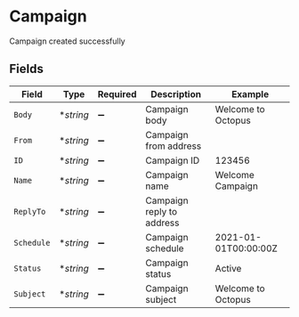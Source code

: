 # Campaign

Campaign created successfully


## Fields

| Field                     | Type                      | Required                  | Description               | Example                   |
| ------------------------- | ------------------------- | ------------------------- | ------------------------- | ------------------------- |
| `Body`                    | **string*                 | :heavy_minus_sign:        | Campaign body             | Welcome to Octopus        |
| `From`                    | **string*                 | :heavy_minus_sign:        | Campaign from address     |                           |
| `ID`                      | **string*                 | :heavy_minus_sign:        | Campaign ID               | 123456                    |
| `Name`                    | **string*                 | :heavy_minus_sign:        | Campaign name             | Welcome Campaign          |
| `ReplyTo`                 | **string*                 | :heavy_minus_sign:        | Campaign reply to address |                           |
| `Schedule`                | **string*                 | :heavy_minus_sign:        | Campaign schedule         | 2021-01-01T00:00:00Z      |
| `Status`                  | **string*                 | :heavy_minus_sign:        | Campaign status           | Active                    |
| `Subject`                 | **string*                 | :heavy_minus_sign:        | Campaign subject          | Welcome to Octopus        |